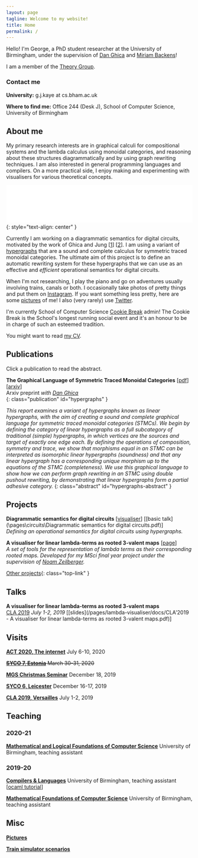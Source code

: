 ```yaml
---
layout: page
tagline: Welcome to my website!
title: Home
permalink: /
---
```


Hello! I'm George, a PhD student researcher at the University of Birmingham, under the supervision of [Dan Ghica](https://www.cs.bham.ac.uk/~drg/) and [Miriam Backens](https://www.cs.bham.ac.uk/~backensm/)!

I am a member of the [Theory Group](https://www.cs.bham.ac.uk/research/groupings/theory/).

### Contact me

**University:** g.j.kaye at cs.bham.ac.uk

**Where to find me:** Office 244 (Desk J), School of Computer Science, University of Birmingham

## About me

My primary research interests are in graphical calculi for compositional systems and the lambda calculus using monoidal categories, and reasoning about these structures diagrammatically and by using graph rewriting techniques. I am also interested in general programming languages and compilers. On a more practical side, I enjoy making and experimenting with visualisers for various theoretical concepts.

![fadd.svg](images/circuit.svg)
{: style="text-align: center" }

Currently I am working on a diagrammatic semantics for digital circuits, motivated by the work of Ghica and Jung \[[1](https://doi.org/10.1109/FMCAD.2016.7886659)\] \[[2](https://doi.org/10.4230/LIPIcs.CSL.2017.24)\]. I am using a variant of [hypergraphs](https://en.wikipedia.org/wiki/Hypergraphs) that are a sound and complete calculus for symmetric traced monoidal categories. The ultimate aim of this project is to define an automatic rewriting system for these hypergraphs that we can use as an effective and *efficient* operational semantics for digital circuits.

When I'm not researching, I play the piano and go on adventures usually involving trains, canals or both. I occasionally take photos of pretty things and put them on [Instagram](https://www.instagram.com/georgejkaye/). If you want something less pretty, here are some [pictures](/pictures) of me! I also (very rarely) use [Twitter](https://twitter.com/thegeorgejkaye).

I'm currently School of Computer Science [Cookie Break](https://www.cs.bham.ac.uk/internal/research_students/cookiebreaks/) admin! The Cookie Break is the School's longest running social event and it's an honour to be in charge of such an esteemed tradition.

You might want to read [my CV](/pages/cv.pdf).

## Publications

Click a publication to read the abstract.

**The Graphical Language of Symmetric Traced Monoidal Categories** \[[pdf](/pages/papers/hypergraphs-technical-report.pdf)\] \[[arxiv](https://arxiv.org/abs/2010.06319)\]  
Arxiv preprint *with [Dan Ghica](https://www.cs.bham.ac.uk/~drg/)*  
{: class="publication" id="hypergraphs" }

*This report examines a variant of hypergraphs known as linear hypergraphs, with the aim of creating a sound and complete graphical language for symmetric traced monoidal categories (STMCs). We begin by defining the category of linear hypergraphs as a full subcategory of traditional (simple) hypergraphs, in which vertices are the sources and target of exactly one edge each. By defining the operations of composition, symmetry and trace, we show that morphisms equal in an STMC can be interpreted as isomorphic linear hypergraphs (soundness) and that any linear hypergraph has a corresponding unique morphism up to the equations of the STMC (completeness). We use this graphical language to show how we can perform graph rewriting in an STMC using double pushout rewriting, by demonstrating that linear hypergraphs form a partial adhesive category.*
{: class="abstract" id="hypergraphs-abstract" }



## Projects

**Diagrammatic semantics for digital circuits** \[[visualiser](\circuits\visualiser)\] \[[basic talk](\pages\circuits\Diagrammatic semantics for digital circuits.pdf)\]  
*Defining an operational semantics for digital circuits using hypergraphs.*

**A visualiser for linear lambda-terms as rooted 3-valent maps** \[[page](\lambda-visualiser)\]  
*A set of tools for the representation of lambda terms as their corresponding rooted maps. Developed for my MSci final year project under the supervision of [Noam Zeilberger](http://noamz.org/).*

[Other projects](/projects){: class="top-link" }

## Talks

**A visualiser for linear lambda-terms as rooted 3-valent maps**  
[CLA 2019](http://cla.tcs.uj.edu.pl/history/2019/) *July 1-2, 2019* \[[slides](/pages/lambda-visualiser/docs/CLA'2019 - A visualiser for linear lambda-terms as rooted 3-valent maps.pdf)\]

## Visits

[**ACT 2020, The internet**](https://act2020.mit.edu/) July 6-10, 2020

~~[**SYCO 7, Estonia**](http://events.cs.bham.ac.uk/syco/7/) March 30-31, 2020~~

[**MGS Christmas Seminar**](https://staffwww.dcs.shef.ac.uk/people/G.Struth/mgs_xmas19.html) December 18, 2019

[**SYCO 6, Leicester**](http://events.cs.bham.ac.uk/syco/6/) December 16-17, 2019

[**CLA 2019, Versailles**](http://cla.tcs.uj.edu.pl/history/2019/) July 1-2, 2019

## Teaching

### 2020-21

[**Mathematical and Logical Foundations of Computer Science**](https://www.cs.bham.ac.uk/internal/modules/2020/06-35324/) University of Birmingham, teaching assistant

### 2019-20

[**Compilers & Languages**](https://www.cs.bham.ac.uk/internal/modules/2019/06-02578/) University of Birmingham, teaching assistant \[[ocaml tutorial](/ocaml)\]

[**Mathematical Foundations of Computer Science**](https://www.cs.bham.ac.uk/internal/modules/2019/06-30181/) University of Birmingham, teaching assistant

## Misc

[**Pictures**](/pictures)

[**Train simulator scenarios**](/trains)

